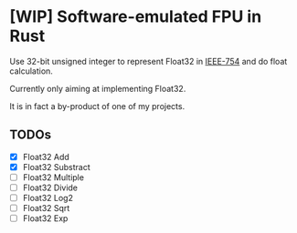 # [WIP] Software-emulated FPU in Rust

Use 32-bit unsigned integer to represent Float32 in [IEEE-754](https://en.wikipedia.org/wiki/IEEE_754) and do float calculation.

Currently only aiming at implementing Float32.

It is in fact a by-product of one of my projects.


## TODOs

- [x] Float32 Add
- [x] Float32 Substract
- [ ] Float32 Multiple
- [ ] Float32 Divide
- [ ] Float32 Log2
- [ ] Float32 Sqrt
- [ ] Float32 Exp
